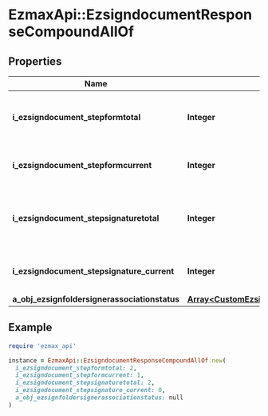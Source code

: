 # EzmaxApi::EzsigndocumentResponseCompoundAllOf

## Properties

| Name | Type | Description | Notes |
| ---- | ---- | ----------- | ----- |
| **i_ezsigndocument_stepformtotal** | **Integer** | The total number of steps in the form filling phase |  |
| **i_ezsigndocument_stepformcurrent** | **Integer** | The current step in the form filling phase |  |
| **i_ezsigndocument_stepsignaturetotal** | **Integer** | The total number of steps in the signature filling phase |  |
| **i_ezsigndocument_stepsignature_current** | **Integer** | The current step in the signature phase |  |
| **a_obj_ezsignfoldersignerassociationstatus** | [**Array&lt;CustomEzsignfoldersignerassociationstatusResponse&gt;**](CustomEzsignfoldersignerassociationstatusResponse.md) |  |  |

## Example

```ruby
require 'ezmax_api'

instance = EzmaxApi::EzsigndocumentResponseCompoundAllOf.new(
  i_ezsigndocument_stepformtotal: 2,
  i_ezsigndocument_stepformcurrent: 1,
  i_ezsigndocument_stepsignaturetotal: 2,
  i_ezsigndocument_stepsignature_current: 0,
  a_obj_ezsignfoldersignerassociationstatus: null
)
```

